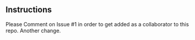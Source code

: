## Instructions

Please Comment on Issue #1 in order to get added as a collaborator to this repo. Another change.